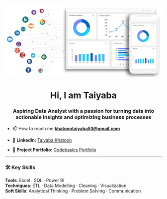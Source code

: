 ![logo](https://github.com/taiyk53/taiyk53/blob/main/bi-dashboard-for-banner-github.gif)

<h1 align="center">Hi, I am Taiyaba</h1>
<h3 align="center">Aspiring Data Analyst with a passion for turning data into actionable insights and optimizing business processes</h3>

- 📫 How to reach me **khatoontaiyaba53@gmail.com**

- 🔗 **LinkedIn:** [Taiyaba Khatoon](https://www.linkedin.com/in/taiyaba-khatoon-/)

- 📁 **Project Portfolio:** [Codebasics Portfolio](https://codebasics.io/portfolio/Taiyaba-Khatoon)

---

### 🛠️ Key Skills

**Tools**: Excel · SQL · Power BI  
**Techniques**: ETL · Data Modelling · Cleaning · Visualization  
**Soft Skills**: Analytical Thinking · Problem Solving · Communication
